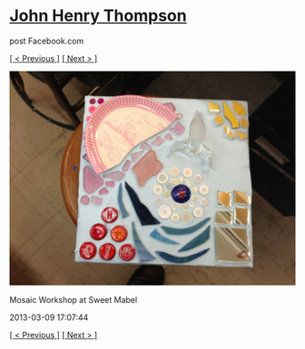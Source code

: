 # [John Henry Thompson](../README.md)
post Facebook.com

[[ < Previous ]](2013-03-09-1.md) [[ Next > ]](2013-03-09-3.md)

[![](../media/2013-03-09/Mosaic-Workshop-at-Sweet-Mabel-1.jpg)](../README.md)

Mosaic Workshop at Sweet Mabel

2013-03-09 17:07:44

[[ < Previous ]](2013-03-09-1.md) [[ Next > ]](2013-03-09-3.md)